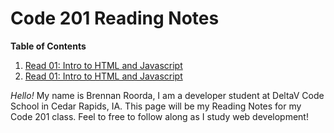 # Code 201 Reading Notes

**Table of Contents**
  1. [Read 01: Intro to HTML and Javascript](read01a.md)
  2. [Read 01: Intro to HTML and Javascript](class-02.md)
  
  _Hello!_ My name is Brennan Roorda, I am a developer student at DeltaV Code School in Cedar Rapids, IA. This page will be my Reading Notes for my Code 201 class. Feel to free to follow along as I study web development! 
